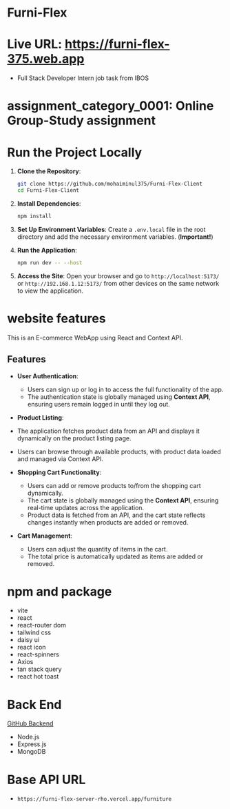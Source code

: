 # Furni-Flex

# Live URL: https://furni-flex-375.web.app

- Full Stack Developer Intern job task from IBOS

# assignment_category_0001: Online Group-Study assignment

# Run the Project Locally

1. **Clone the Repository**:

   ```sh
   git clone https://github.com/mohaiminul375/Furni-Flex-Client
   cd Furni-Flex-Client
   ```

2. **Install Dependencies**:

   ```sh
   npm install
   ```

3. **Set Up Environment Variables**: Create a `.env.local` file in the root directory and add the necessary environment variables. (**Important!**)

4. **Run the Application**:

   ```sh
   npm run dev -- --host
   ```

5. **Access the Site**: Open your browser and go to `http://localhost:5173/` or `http://192.168.1.12:5173/` from other devices on the same network to view the application.

# website features

This is an E-commerce WebApp using React and Context API.

## Features

- **User Authentication**:

  - Users can sign up or log in to access the full functionality of the app.
  - The authentication state is globally managed using **Context API**, ensuring users remain logged in until they log out.

- **Product Listing**:
- The application fetches product data from an API and displays it dynamically on the product listing page.
- Users can browse through available products, with product data loaded and managed via Context API.

- **Shopping Cart Functionality**:
  - Users can add or remove products to/from the shopping cart dynamically.
  - The cart state is globally managed using the **Context API**, ensuring real-time updates across the application.
  - Product data is fetched from an API, and the cart state reflects changes instantly when products are added or removed.

- **Cart Management**:
  - Users can adjust the quantity of items in the cart.
  - The total price is automatically updated as items are added or removed.

# npm and package

- vite
- react
- react-router dom
- tailwind css
- daisy ui
- react icon
- react-spinners
- Axios
- tan stack query
- react hot toast

# Back End
[GitHub Backend](https://github.com/mohaiminul375/Furni-Flex-Server)
- Node.js
- Express.js
- MongoDB
# Base API URL 
  - `https://furni-flex-server-rho.vercel.app/furniture`
